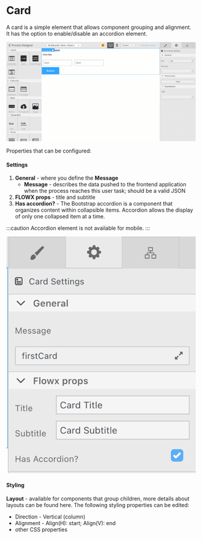 # Card

A card is a simple element that allows component grouping and alignment. It has the option to enable/disable an accordion element.

![](../../../../../../release-notes/img/card_element1.gif)

Properties that can be configured:

#### **Settings**

1. **General** - where you define the **Message**
    * **Message** - describes the data pushed to the frontend application when the process reaches this user task; should be a valid JSON
2. **FLOWX props** - title and subtitle
3. **Has accordion?** - The Bootstrap accordion is a component that organizes content within collapsible items. Accordion allows the display of only one collapsed item at a time.

:::caution
Accordion element is not available for mobile.
:::

<div className= "image-scaled">

![](../../img/card_component_settings.png)

</div>

#### Styling

**Layout** - available for components that group children, more details about layouts can be found here. The following styling properties can be edited:

* Direction - Vertical (column)
* Alignment - Align(H): start; Align(V): end
* other CSS properties